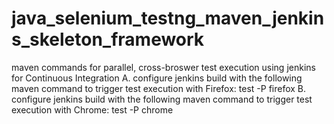 # java_selenium_testng_maven_jenkins_skeleton_framework
maven commands for parallel, cross-broswer test execution using jenkins for Continuous Integration
A. configure jenkins build with the following maven command to trigger test execution with Firefox: test -P firefox
B. configure jenkins build with the following maven command to trigger test execution with Chrome: test -P chrome
